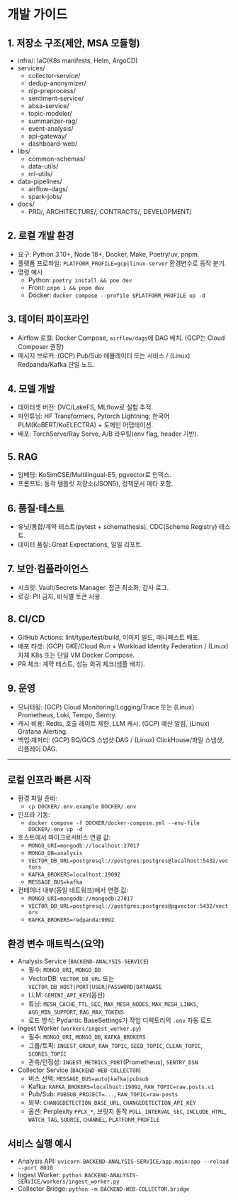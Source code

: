 # 개발 가이드

## 1. 저장소 구조(제안, MSA 모듈형)
- infra/: IaC(K8s manifests, Helm, ArgoCD)
- services/
  - collector-service/
  - dedup-anonymizer/
  - nlp-preprocess/
  - sentiment-service/
  - absa-service/
  - topic-modeler/
  - summarizer-rag/
  - event-analysis/
  - api-gateway/
  - dashboard-web/
- libs/
  - common-schemas/
  - data-utils/
  - ml-utils/
- data-pipelines/
  - airflow-dags/
  - spark-jobs/
- docs/
  - PRD/, ARCHITECTURE/, CONTRACTS/, DEVELOPMENT/

## 2. 로컬 개발 환경
- 요구: Python 3.10+, Node 18+, Docker, Make, Poetry/uv, pnpm.
- 플랫폼 프로파일: `PLATFORM_PROFILE=gcp|linux-server` 환경변수로 동작 분기.
- 명령 예시
  - Python: `poetry install && poe dev`
  - Front: `pnpm i && pnpm dev`
  - Docker: `docker compose --profile $PLATFORM_PROFILE up -d`

## 3. 데이터 파이프라인
- Airflow 로컬: Docker Compose, `airflow/dags`에 DAG 배치. (GCP는 Cloud Composer 권장)
- 메시지 브로커: (GCP) Pub/Sub 에뮬레이터 또는 서비스 / (Linux) Redpanda/Kafka 단일 노드.

## 4. 모델 개발
- 데이터셋 버전: DVC/LakeFS, MLflow로 실험 추적.
- 파인튜닝: HF Transformers, Pytorch Lightning; 한국어 PLM(KoBERT/KoELECTRA) + 도메인 어댑테이션.
- 배포: TorchServe/Ray Serve, A/B 라우팅(env flag, header 기반).

## 5. RAG
- 임베딩: KoSimCSE/Multilingual-E5, pgvector로 인덱스.
- 프롬프트: 동적 템플릿 저장소(JSON5), 정책문서 메타 포함.

## 6. 품질·테스트
- 유닛/통합/계약 테스트(pytest + schemathesis), CDC(Schema Registry) 테스트.
- 데이터 품질: Great Expectations, 일일 리포트.

## 7. 보안·컴플라이언스
- 시크릿: Vault/Secrets Manager. 접근 최소화, 감사 로그.
- 로깅: PII 금지, 비식별 토큰 사용.

## 8. CI/CD
- GitHub Actions: lint/type/test/build, 이미지 빌드, 매니페스트 배포.
- 배포 타겟: (GCP) GKE/Cloud Run + Workload Identity Federation / (Linux) 자체 K8s 또는 단일 VM Docker Compose.
- PR 체크: 계약 테스트, 성능 회귀 체크(샘플 배치).

## 9. 운영
- 모니터링: (GCP) Cloud Monitoring/Logging/Trace 또는 (Linux) Prometheus, Loki, Tempo, Sentry.
- 캐시·비용: Redis, 호출 레이트 제한, LLM 캐시. (GCP) 예산 알림, (Linux) Grafana Alerting.
- 백업·재처리: (GCP) BQ/GCS 스냅샷·DAG / (Linux) ClickHouse/파일 스냅샷, 리플레이 DAG.

---

## 로컬 인프라 빠른 시작
- 환경 파일 준비:
  - `cp DOCKER/.env.example DOCKER/.env`
- 인프라 기동:
  - `docker compose -f DOCKER/docker-compose.yml --env-file DOCKER/.env up -d`
- 호스트에서 마이크로서비스 연결 값:
  - `MONGO_URI=mongodb://localhost:27017`
  - `MONGO_DB=analysis`
  - `VECTOR_DB_URL=postgresql://postgres:postgres@localhost:5432/vectors`
  - `KAFKA_BROKERS=localhost:19092`
  - `MESSAGE_BUS=kafka`
- 컨테이너 내부(동일 네트워크)에서 연결 값:
  - `MONGO_URI=mongodb://mongodb:27017`
  - `VECTOR_DB_URL=postgresql://postgres:postgres@pgvector:5432/vectors`
  - `KAFKA_BROKERS=redpanda:9092`

## 환경 변수 매트릭스(요약)
- Analysis Service (`BACKEND-ANALYSIS-SERVICE`)
  - 필수: `MONGO_URI`, `MONGO_DB`
  - VectorDB: `VECTOR_DB_URL` 또는 `VECTOR_DB_HOST|PORT|USER|PASSWORD|DATABASE`
  - LLM: `GEMINI_API_KEY`(옵션)
  - 튜닝: `MESH_CACHE_TTL_SEC`, `MAX_MESH_NODES`, `MAX_MESH_LINKS`, `AGG_MIN_SUPPORT`, `RAG_MAX_TOKENS`
  - 로드 방식: Pydantic BaseSettings가 작업 디렉토리의 `.env` 자동 로드
- Ingest Worker (`workers/ingest_worker.py`)
  - 필수: `MONGO_URI`, `MONGO_DB`, `KAFKA_BROKERS`
  - 그룹/토픽: `INGEST_GROUP`, `RAW_TOPIC`, `SEED_TOPIC`, `CLEAN_TOPIC`, `SCORES_TOPIC`
  - 관측/안정성: `INGEST_METRICS_PORT`(Prometheus), `SENTRY_DSN`
- Collector Service (`BACKEND-WEB-COLLECTOR`)
  - 버스 선택: `MESSAGE_BUS=auto|kafka|pubsub`
  - Kafka: `KAFKA_BROKERS=localhost:19092`, `RAW_TOPIC=raw.posts.v1`
  - Pub/Sub: `PUBSUB_PROJECT=...`, `RAW_TOPIC=raw-posts`
  - 외부: `CHANGEDETECTION_BASE_URL`, `CHANGEDETECTION_API_KEY`
  - 옵션: Perplexity `PPLX_*`, 브릿지 동작 `POLL_INTERVAL_SEC`, `INCLUDE_HTML`, `WATCH_TAG`, `SOURCE`, `CHANNEL`, `PLATFORM_PROFILE`

## 서비스 실행 예시
- Analysis API: `uvicorn BACKEND-ANALYSIS-SERVICE/app.main:app --reload --port 8010`
- Ingest Worker: `python BACKEND-ANALYSIS-SERVICE/workers/ingest_worker.py`
- Collector Bridge: `python -m BACKEND-WEB-COLLECTOR.bridge`
